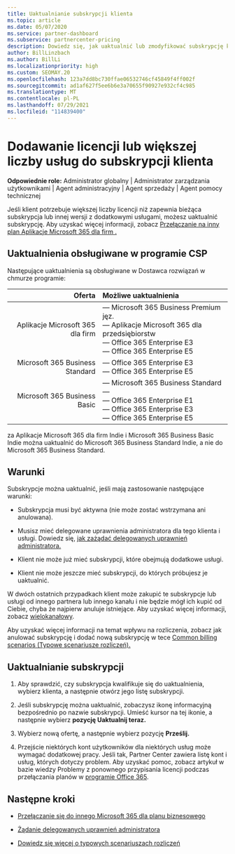 ```yaml
---
title: Uaktualnianie subskrypcji klienta
ms.topic: article
ms.date: 05/07/2020
ms.service: partner-dashboard
ms.subservice: partnercenter-pricing
description: Dowiedz się, jak uaktualnić lub zmodyfikować subskrypcję klienta. Dodaj więcej licencji lub przejdź do innej wersji z większej liczby usług.
author: BillLinzbach
ms.author: BillLi
ms.localizationpriority: high
ms.custom: SEOMAY.20
ms.openlocfilehash: 123a7dd8bc730ffae06532746cf45849f4ff002f
ms.sourcegitcommit: ad1af627f5ee6b6e3a70655f90927e932cf4c985
ms.translationtype: MT
ms.contentlocale: pl-PL
ms.lasthandoff: 07/29/2021
ms.locfileid: "114839400"
---
```

# <a name="add-licenses-or-more-services-to-a-customers-subscription"></a>Dodawanie licencji lub większej liczby usług do subskrypcji klienta

**Odpowiednie role:** Administrator globalny | Administrator zarządzania użytkownikami | Agent administracyjny | Agent sprzedaży | Agent pomocy technicznej

Jeśli klient potrzebuje większej liczby licencji niż zapewnia bieżąca subskrypcja lub innej wersji z dodatkowymi usługami, możesz uaktualnić subskrypcję. Aby uzyskać więcej informacji, zobacz [Przełączanie na inny plan Aplikacje Microsoft 365 dla firm .](/microsoft-365/commerce/subscriptions/switch-to-a-different-plan)

## <a name="upgrades-supported-in-the-csp-program"></a>Uaktualnienia obsługiwane w programie CSP <a id="upgradesubscription"></a>

Następujące uaktualnienia są obsługiwane w Dostawca rozwiązań w chmurze programie:

| Oferta | Możliwe uaktualnienia|
|---:|:---|
| Aplikacje Microsoft 365 dla firm   | — Microsoft 365 Business Premium jęz. <br/>  — Aplikacje Microsoft 365 dla przedsiębiorstw <br/> — Office 365 Enterprise E3 <br/> — Office 365 Enterprise E5 <br/> |
| Microsoft 365 Business Standard    | — Office 365 Enterprise E3 <br/> — Office 365 Enterprise E5 <br/> |
| Microsoft 365 Business Basic | — Microsoft 365 Business Standard — <br/> — Office 365 Enterprise E1 <br/> — Office 365 Enterprise E3<br/> — Office 365 Enterprise E5 <br/> |

za Aplikacje Microsoft 365 dla firm Indie i Microsoft 365 Business Basic Indie można uaktualnić do Microsoft 365 Business Standard Indie, a nie do Microsoft 365 Business Standard.


## <a name="conditions"></a>Warunki

Subskrypcje można uaktualnić, jeśli mają zastosowanie następujące warunki:

- Subskrypcja musi być aktywna (nie może zostać wstrzymana ani anulowana).

- Musisz mieć delegowane uprawnienia administratora dla tego klienta i usługi. Dowiedz się, [jak zażądać delegowanych uprawnień administratora.](request-a-relationship-with-a-customer.md)

- Klient nie może już mieć subskrypcji, które obejmują dodatkowe usługi.

- Klient nie może jeszcze mieć subskrypcji, do których próbujesz je uaktualnić.

W dwóch ostatnich przypadkach klient może zakupić te subskrypcje lub usługi od innego partnera lub innego kanału i nie będzie mógł ich kupić od Ciebie, chyba że najpierw anuluje istniejące. Aby uzyskać więcej informacji, zobacz [wielokanałowy](multichannel.md).

Aby uzyskać więcej informacji na temat wpływu na rozliczenia, zobacz jak anulować subskrypcję i dodać nową subskrypcję w tece [Common billing scenarios (Typowe scenariusze rozliczeń).](common-billing-scenarios.md)

## <a name="upgrade-a-subscription"></a>Uaktualnianie subskrypcji

1. Aby sprawdzić, czy subskrypcja kwalifikuje się do uaktualnienia, wybierz klienta, a następnie otwórz jego listę subskrypcji.

2. Jeśli subskrypcję można uaktualnić, zobaczysz ikonę informacyjną bezpośrednio po nazwie subskrypcji. Umieść kursor na tej ikonie, a następnie wybierz **pozycję Uaktualnij teraz.**

3. Wybierz nową ofertę, a następnie wybierz pozycję **Prześlij.**

4. Przejście niektórych kont użytkowników dla niektórych usług może wymagać dodatkowej pracy. Jeśli tak, Partner Center zawiera listę kont i usług, których dotyczy problem. Aby uzyskać pomoc, zobacz artykuł w bazie wiedzy Problemy z ponownego przypisania licencji podczas przełączania planów w [programie Office 365](/microsoft-365/commerce/subscriptions/switch-to-a-different-plan).


## <a name="next-steps"></a>Następne kroki

- [Przełączanie się do innego Microsoft 365 dla planu biznesowego](/microsoft-365/commerce/subscriptions/switch-to-a-different-plan)

- [Żądanie delegowanych uprawnień administratora](request-a-relationship-with-a-customer.md)

- [Dowiedz się więcej o typowych scenariuszach rozliczeń](common-billing-scenarios.md)

